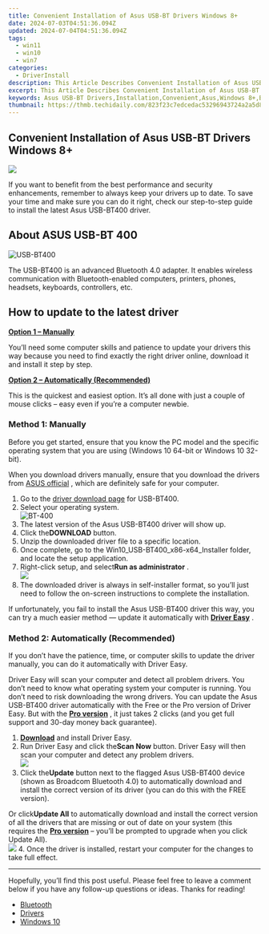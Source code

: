 ```yaml
---
title: Convenient Installation of Asus USB-BT Drivers Windows 8+
date: 2024-07-03T04:51:36.094Z
updated: 2024-07-04T04:51:36.094Z
tags:
  - win11
  - win10
  - win7
categories:
  - DriverInstall
description: This Article Describes Convenient Installation of Asus USB-BT Drivers Windows 8+
excerpt: This Article Describes Convenient Installation of Asus USB-BT Drivers Windows 8+
keywords: Asus USB-BT Drivers,Installation,Convenient,Asus,Windows 8+,Bluetooth,Drivers Installation
thumbnail: https://thmb.techidaily.com/823f23c7edcedac53296943724a2a5d85768ba365fc03ece8dfb85ac34b0b238.jpg
---
```


## Convenient Installation of Asus USB-BT Drivers Windows 8+

![](https://images.drivereasy.com/wp-content/uploads/2021/01/Asus-Logo-1200x675.png)

 If you want to benefit from the best performance and security enhancements, remember to always keep your drivers up to date. To save your time and make sure you can do it right, check our step-to-step guide to install the latest Asus USB-BT400 driver.

## About ASUS USB-BT 400

![USB-BT400](https://images.drivereasy.com/wp-content/uploads/2021/01/P_setting_fff_1_90_end_500.jpg)

 The USB-BT400 is an advanced Bluetooth 4.0 adapter. It enables wireless communication with Bluetooth-enabled computers, printers, phones, headsets, keyboards, controllers, etc.

## How to update to the latest driver

[**Option 1 – Manually**](#method1)

 You’ll need some computer skills and patience to update your drivers this way because you need to find exactly the right driver online, download it and install it step by step.

[**Option 2 – Automatically (Recommended)**](#method2)

 This is the quickest and easiest option. It’s all done with just a couple of mouse clicks – easy even if you’re a computer newbie.

### Method 1: Manually

 Before you get started, ensure that you know the PC model and the specific operating system that you are using (Windows 10 64-bit or Windows 10 32-bit).

 When you download drivers manually, ensure that you download the drivers from [ASUS official](https://www.asus.com/us/Networking/USBBT400/HelpDesk%5FDownload/) , which are definitely safe for your computer.

1. Go to the [driver download page](https://www.asus.com/us/Networking/USBBT400/HelpDesk%5FDownload/) for USB-BT400.
2. Select your operating system.  
![BT-400](https://images.drivereasy.com/wp-content/uploads/2021/01/select.jpg)
3. The latest version of the Asus USB-BT400 driver will show up.
4. Click the**DOWNLOAD** button.
5. Unzip the downloaded driver file to a specific location.
6. Once complete, go to the Win10\_USB-BT400\_x86-x64\_Installer folder, and locate the setup application.
7. Right-click setup, and select**Run as administrator** .  
![](https://images.drivereasy.com/wp-content/uploads/2021/01/install.jpg)
8. The downloaded driver is always in self-installer format, so you’ll just need to follow the on-screen instructions to complete the installation.

 If unfortunately, you fail to install the Asus USB-BT400 driver this way, you can try a much easier method — update it automatically with **[Driver Easy](https://tools.techidaily.com/drivereasy/download/)**  .

### Method 2: Automatically (Recommended)

 If you don’t have the patience, time, or computer skills to update the driver manually, you can do it automatically with Driver Easy.

 Driver Easy will scan your computer and detect all problem drivers. You don’t need to know what operating system your computer is running. You don’t need to risk downloading the wrong drivers. You can update the Asus USB-BT400 driver automatically with the Free or the Pro version of Driver Easy. But with the **[Pro version](https://tools.techidaily.com/drivereasy/download/)**  , it just takes 2 clicks (and you get full support and 30-day money back guarantee).

1. **[Download](https://tools.techidaily.com/drivereasy/download/)**  and install Driver Easy.
2. Run Driver Easy and click the**Scan Now** button. Driver Easy will then scan your computer and detect any problem drivers.  
![](https://images.drivereasy.com/wp-content/uploads/2020/12/Scan-now-1.jpg)
3. Click the**Update** button next to the flagged Asus USB-BT400 device (shown as Broadcom Bluetooth 4.0) to automatically download and install the correct version of its driver (you can do this with the FREE version).  

 Or click**Update All** to automatically download and install the correct version of all the drivers that are missing or out of date on your system (this requires the **[Pro version](https://tools.techidaily.com/drivereasy/download/)**  – you’ll be prompted to upgrade when you click Update All).  
![](https://images.drivereasy.com/wp-content/uploads/2021/01/bluetooth-4.0.jpg)
4. Once the driver is installed, restart your computer for the changes to take full effect.

---

 Hopefully, you’ll find this post useful. Please feel free to leave a comment below if you have any follow-up questions or ideas. Thanks for reading!

* [Bluetooth](https://store.drivereasy.com/order/cart.php?PRODS=4731822&QTY=1&AFFILIATE=108875)
* [Drivers](https://tools.techidaily.com/drivereasy/download/)
* [Windows 10](https://tools.techidaily.com/drivereasy/download/)

<ins class="adsbygoogle"
     style="display:block"
     data-ad-format="autorelaxed"
     data-ad-client="ca-pub-7571918770474297"
     data-ad-slot="1223367746"></ins>



<ins class="adsbygoogle"
     style="display:block"
     data-ad-client="ca-pub-7571918770474297"
     data-ad-slot="8358498916"
     data-ad-format="auto"
     data-full-width-responsive="true"></ins>



